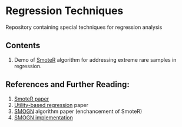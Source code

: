 # Regression Techniques
Repository containing special techniques for regression analysis

## Contents
1. Demo of [SmoteR](https://core.ac.uk/download/pdf/29202178.pdf) algorithm for addressing extreme rare samples in regression.

## References and Further Reading:
1. [SmoteR paper](https://core.ac.uk/download/pdf/29202178.pdf)
2. [Utility-based regression](https://www.researchgate.net/publication/220699419_Utility-Based_Regression) paper
3. [SMOGN](http://proceedings.mlr.press/v74/branco17a/branco17a.pdf) algorithm paper (enchancement of SmoteR)
4. [SMOGN implementation](https://github.com/nickkunz/smogn)
